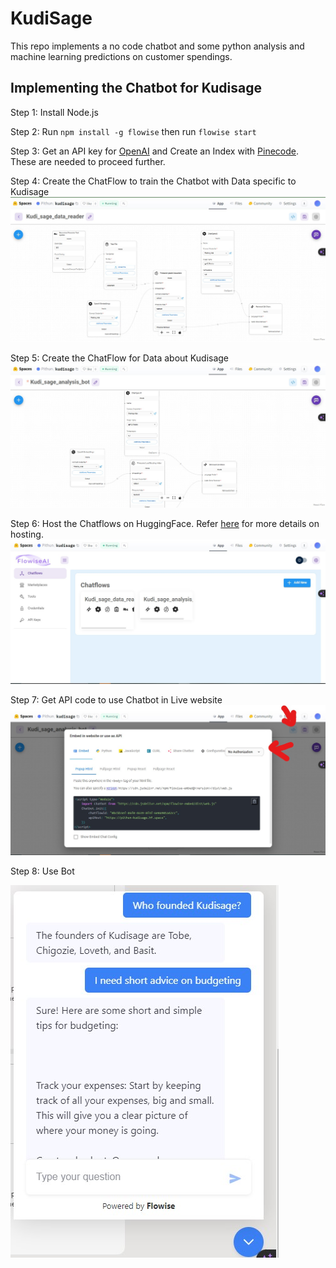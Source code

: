 # KudiSage
This repo implements a no code chatbot and some python analysis and machine learning predictions on customer spendings.

## Implementing the Chatbot for Kudisage
Step 1: Install Node.js

Step 2: Run `npm install -g flowise` then run `flowise start`

Step 3: Get an API key for [OpenAI](https://platform.openai.com/account/api-keys) and Create an Index with [Pinecode](https://app.pinecone.io/). These are needed to proceed further.

Step 4: Create the ChatFlow to train the Chatbot with Data specific to Kudisage
![Data_Chatflow](No-Code-Chatflow/Images/Data_reader_chatflow.jpg)

Step 5: Create the ChatFlow for Data about Kudisage
![Data_Chatflow](No-Code-Chatflow/Images/Bot_chatflow.jpg)

Step 6: Host the Chatflows on HuggingFace. Refer [here](https://docs.flowiseai.com/deployment/hugging-face) for more details on hosting.
![Flowise_home](No-Code-Chatflow/Images/Flowise_home.jpg)

Step 7: Get API code to use Chatbot in Live website
![Call_bot](No-Code-Chatflow/Images/call_bot_api.jpg)

Step 8: Use Bot

![Chat_bot](No-Code-Chatflow/Images/chat_bot.jpg)

